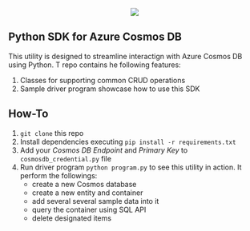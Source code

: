 
<p align="center">
  <img src="https://jixjiastorage.blob.core.windows.net/blog-resources/cosmos-sdk-for-python/title.jpg">
</p>

## Python SDK for Azure Cosmos DB
This utility is designed to streamline interactign with Azure Cosmos DB using Python. T repo contains he following features:

1. Classes for supporting common CRUD operations
2. Sample driver program showcase how to use this SDK


## How-To

1. `git clone` this repo
2. Install dependencies executing `pip install -r requirements.txt`
3. Add your *Cosmos DB Endpoint* and *Primary Key* to `cosmosdb_credential.py` file
4. Run driver program `python program.py` to see this utility in action. It perform the followings:
    - create a new Cosmos database 
    - create a new entity and container 
    - add several several sample data into it
    - query the container using SQL API
    - delete designated items
